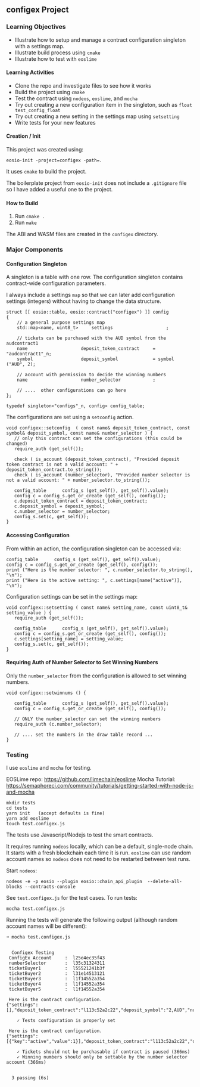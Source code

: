 
## configex Project
### Learning Objectives
- Illustrate how to setup and manage a contract configuration singleton with a settings map.
- Illustrate build process using ```cmake```
- Illustrate how to test with ```eoslime```

#### Learning Activities
- Clone the repo and investigate files to see how it works
- Build the project using ```cmake```
- Test the contract using ```nodeos```, ```eoslime```, and ```mocha```
- Try out creating a new configuration item in the singleton, such as ```float  test_config_float```
- Try out creating a new setting in the settings map using ```setsetting```
- Write tests for your new features

#### Creation / Init
This project was created using:
```
eosio-init -project=configex -path=.
```

It uses ```cmake``` to build the project.

The boilerplate project from ```eosio-init``` does not include a ```.gitignore``` file so I have added a useful one to the project.

#### How to Build

1. Run ```cmake .```
2. Run ```make```

The ABI and WASM files are created in the ```configex``` directory.


### Major Components

#### Configuration Singleton

A singleton is a table with one row.  The configuration singleton contains contract-wide configuration parameters.

I always include a settings ```map``` so that we can later add configuration settings (integers) without having to change the data structure.
```
struct [[ eosio::table, eosio::contract("configex") ]] config
{
    // a general purpose settings map
    std::map<name, uint8_t>     settings                    ;

    // tickets can be purchased with the AUD symbol from the audcontract1
    name                    deposit_token_contract     = "audcontract1"_n;
    symbol                  deposit_symbol             = symbol ("AUD", 2);

    // account with permission to decide the winning numbers
    name                    number_selector            ;

    // ....  other configurations can go here
};

typedef singleton<"configs"_n, config> config_table;
```

The configurations are set using a ```setconfig``` action.
```
void configex::setconfig  ( const name& deposit_token_contract, const symbol& deposit_symbol, const name& number_selector ) {
   // only this contract can set the configurations (this could be changed)
   require_auth (get_self());

   check ( is_account (deposit_token_contract), "Provided deposit token contract is not a valid account: " + deposit_token_contract.to_string());
   check ( is_account (number_selector), "Provided number selector is not a valid account: " + number_selector.to_string());

   config_table      config_s (get_self(), get_self().value);
   config c = config_s.get_or_create (get_self(), config());
   c.deposit_token_contract = deposit_token_contract;
   c.deposit_symbol = deposit_symbol;
   c.number_selector = number_selector;
   config_s.set(c, get_self());
}
```

#### Accessing Configuration
From within an action, the configuration singleton can be accessed via:
```
config_table      config_s (get_self(), get_self().value);
config c = config_s.get_or_create (get_self(), config());
print ("Here is the number selector: ", c.number_selector.to_string(), "\n");
print ("Here is the active setting: ", c.settings[name("active")], "\n");
```

Configuration settings can be set in the settings map:
```
void configex::setsetting ( const name& setting_name, const uint8_t& setting_value ) {
   require_auth (get_self());

   config_table      config_s (get_self(), get_self().value);
   config c = config_s.get_or_create (get_self(), config());
   c.settings[setting_name] = setting_value;
   config_s.set(c, get_self());
}
```

#### Requiring Auth of Number Selector to Set Winning Numbers
Only the ```number_selector``` from the configuration is allowed to set winning numbers.
```
void configex::setwinnums () {
   
   config_table      config_s (get_self(), get_self().value);
   config c = config_s.get_or_create (get_self(), config());

   // ONLY the number_selector can set the winning numbers
   require_auth (c.number_selector);

   // .... set the numbers in the draw table record ...
}
```

### Testing
I use ```eoslime``` and ```mocha``` for testing.

EOSLime repo: https://github.com/limechain/eoslime
Mocha Tutorial: https://semaphoreci.com/community/tutorials/getting-started-with-node-js-and-mocha

```
mkdir tests
cd tests
yarn init   (accept defaults is fine)
yarn add eoslime
touch test.configex.js
```

The tests use Javascript/Nodejs to test the smart contracts. 

It requires running ```nodeos``` locally, which can be a default, single-node chain. It starts with a fresh blockchain each time it is run.  ```eoslime``` can use random account names so ```nodeos``` does not need to be restarted between test runs.

Start ```nodeos```:
```
nodeos -e -p eosio --plugin eosio::chain_api_plugin  --delete-all-blocks --contracts-console
```

See ```test.configex.js``` for the test cases.
To run tests:
```
mocha test.configex.js
```

Running the tests will generate the following output (although random account names will be different):
```
➜ mocha test.configex.js


  Configex Testing
 ConfigEx Account     :  l25e4ec35f43
 numberSelector       :  l35c31324311
 ticketBuyer1         :  l55521241b3f
 ticketBuyer2         :  l31e14513121
 ticketBuyer3         :  l1f14552a354
 ticketBuyer4         :  l1f14552a354
 ticketBuyer5         :  l1f14552a354

 Here is the contract configuration.
{"settings":[],"deposit_token_contract":"l113c52a2c22","deposit_symbol":"2,AUD","number_selector":"l35c31324311"}

    ✓ Tests configuration is properly set

 Here is the contract configuration.
{"settings":[{"key":"active","value":1}],"deposit_token_contract":"l113c52a2c22","deposit_symbol":"2,AUD","number_selector":"l35c31324311"}

    ✓ Tickets should not be purchasable if contract is paused (366ms)
    ✓ Winning numbers should only be settable by the number selector account (366ms)


  3 passing (6s)
```

